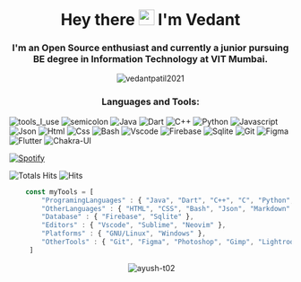 <h1 align="center"> Hey there <img src="https://media.giphy.com/media/hvRJCLFzcasrR4ia7z/giphy.gif" width="28"> I'm Vedant</h1>
<h3 align="center">I'm an Open Source enthusiast and currently a junior pursuing BE degree in Information Technology at VIT Mumbai.</h3>

<p align="center"> <img src="https://komarev.com/ghpvc/?username=vedantpatil2021&label=Profile%20views&color=0e75b6&style=flat" alt="vedantpatil2021" /></p>

<h3 align="center">Languages and Tools:</h3>
<!-- <p align="center"> <a href="https://www.arduino.cc/" target="_blank"> <img src="https://cdn.worldvectorlogo.com/logos/arduino-1.svg" alt="arduino" width="40" height="40"/> </a> <a href="https://www.cprogramming.com/" target="_blank"> <img src="https://raw.githubusercontent.com/devicons/devicon/master/icons/c/c-original.svg" alt="c" width="40" height="40"/> </a> <a href="https://www.w3schools.com/cpp/" target="_blank"> <img src="https://raw.githubusercontent.com/devicons/devicon/master/icons/cplusplus/cplusplus-original.svg" alt="cplusplus" width="40" height="40"/> </a> <a href="https://www.w3schools.com/css/" target="_blank"> <img src="https://raw.githubusercontent.com/devicons/devicon/master/icons/css3/css3-original-wordmark.svg" alt="css3" width="40" height="40"/> </a> <a href="https://git-scm.com/" target="_blank"> <img src="https://www.vectorlogo.zone/logos/git-scm/git-scm-icon.svg" alt="git" width="40" height="40"/> </a> <a href="https://www.haskell.org/" target="_blank"> <img src="https://upload.wikimedia.org/wikipedia/commons/1/1c/Haskell-Logo.svg" alt="haskell" width="40" height="40"/> </a> <a href="https://www.w3.org/html/" target="_blank"> <img src="https://raw.githubusercontent.com/devicons/devicon/master/icons/html5/html5-original-wordmark.svg" alt="html5" width="40" height="40"/> </a> <a href="https://www.java.com" target="_blank"> <img src="https://raw.githubusercontent.com/devicons/devicon/master/icons/java/java-original.svg" alt="java" width="40" height="40"/> </a> <a href="https://developer.mozilla.org/en-US/docs/Web/JavaScript" target="_blank"> <img src="https://raw.githubusercontent.com/devicons/devicon/master/icons/javascript/javascript-original.svg" alt="javascript" width="40" height="40"/> </a> <a href="https://www.linux.org/" target="_blank"> <img src="https://raw.githubusercontent.com/devicons/devicon/master/icons/linux/linux-original.svg" alt="linux" width="40" height="40"/> </a> <a href="https://www.mysql.com/" target="_blank"> <img src="https://raw.githubusercontent.com/devicons/devicon/master/icons/mysql/mysql-original-wordmark.svg" alt="mysql" width="40" height="40"/> </a> <a href="https://nodejs.org" target="_blank"> <img src="https://raw.githubusercontent.com/devicons/devicon/master/icons/nodejs/nodejs-original-wordmark.svg" alt="nodejs" width="40" height="40"/> </a> <a href="https://www.postgresql.org" target="_blank"> <img src="https://raw.githubusercontent.com/devicons/devicon/master/icons/postgresql/postgresql-original-wordmark.svg" alt="postgresql" width="40" height="40"/> </a> <a href="https://reactjs.org/" target="_blank"> <img src="https://raw.githubusercontent.com/devicons/devicon/master/icons/react/react-original-wordmark.svg" alt="react" width="40" height="40"/> </a> <a href="https://redux.js.org" target="_blank"> <img src="https://raw.githubusercontent.com/devicons/devicon/master/icons/redux/redux-original.svg" alt="redux" width="40" height="40"/> </a> <a href="https://tailwindcss.com/" target="_blank"> <img src="https://www.vectorlogo.zone/logos/tailwindcss/tailwindcss-icon.svg" alt="tailwind" width="40" height="40"/> </a> </p>  -->

![tools_I_use](https://img.shields.io/badge/-%F0%9F%9A%80%20Tools%20I%20use-orange)
    ![semicolon](https://img.shields.io/badge/-%3A-orange)
    ![Java](https://img.shields.io/badge/Java-ED8B00?style=flat&logo=java&logoColor=white)
    ![Dart](https://img.shields.io/badge/Dart-0175C2?style=flat&logo=dart&logoColor=white)
    ![C++](https://img.shields.io/badge/C%2B%2B-00599C?style=flat&logo=c%2B%2B&logoColor=white)
    ![Python](https://img.shields.io/badge/Python-FFD43B?style=flat&logo=python&logoColor=darkgreen)
    ![Javascript](https://img.shields.io/badge/JavaScript-323330?style=flat&logo=javascript&logoColor=F7DF1E)
    ![Json](https://img.shields.io/badge/json-5E5C5C?style=flat&logo=json&logoColor=white)
    ![Html](https://img.shields.io/badge/HTML5-E34F26?style=flat&logo=html5&logoColor=white)
    ![Css](https://img.shields.io/badge/CSS3-1572B6?style=flat&logo=css3&logoColor=white)
    ![Bash](https://img.shields.io/badge/GNU%20Bash-4EAA25?style=flat&logo=GNU%20Bash&logoColor=white)
    ![Vscode](https://img.shields.io/badge/Visual_Studio_Code-0078D4?style=flat&logo=visual%20studio%20code&logoColor=white)
    ![Firebase](https://img.shields.io/badge/firebase-ffca28?style=flat&logo=firebase&logoColor=black)
    ![Sqlite](https://img.shields.io/badge/SQLite-07405E?style=flat&logo=sqlite&logoColor=white)
    ![Git](https://img.shields.io/badge/GIT-E44C30?style=flat&logo=git&logoColor=white)
    ![Figma](https://img.shields.io/badge/Figma-F24E1E?style=flat&logo=figma&logoColor=white)
    ![Flutter](https://img.shields.io/badge/Flutter-02569B?style=flat&logo=flutter&logoColor=white)
    ![Chakra-UI](https://img.shields.io/badge/Chakra--UI-319795?style=flat&logo=chakra-ui&logoColor=white)
    
    
    
 [![Spotify](https://spotify-readme.sp-xd.vercel.app/api/spotify)](https://open.spotify.com/user/somnathpaul)
 <br>
 
![Totals Hits](https://komarev.com/ghpvc/?username=vedantpatil2021&style=flat&color=orange&label=PROFILE+VIEWS)
        ![Hits](https://hits.seeyoufarm.com/api/count/incr/badge.svg?url=https%3A%2F%2Fgithub.com%2FSP-XD&count_bg=%2379C83D&title_bg=%23555555&icon=mediafire.svg&icon_color=%23E7E7E7&title=HITS&edge_flat=false) <br>
 
```javascript
    const myTools = [
        "ProgramingLanguages" : { "Java", "Dart", "C++", "C", "Python", "Javascript" },
        "OtherLanguages" : { "HTML", "CSS", "Bash", "Json", "Markdown" },
        "Database" : { "Firebase", "Sqlite" },
        "Editors" : { "Vscode", "Sublime", "Neovim" },
        "Platforms" : { "GNU/Linux", "Windows" },
        "OtherTools" : { "Git", "Figma", "Photoshop", "Gimp", "Lightroom" }
     ]
```

<!-- <h3 align="center">Connect with me:</h3>
<p align="center">
<a href="https://twitter.com/vedantpatil2021" target="blank"><img align="center" src="https://raw.githubusercontent.com/rahuldkjain/github-profile-readme-generator/master/src/images/icons/Social/twitter.svg" alt="tripathiayush02" height="30" width="40" /></a>
<a href="https://linkedin.com/in/ayush-t02" target="blank"><img align="center" src="https://raw.githubusercontent.com/rahuldkjain/github-profile-readme-generator/master/src/images/icons/Social/linked-in-alt.svg" alt="ayush-t02" height="30" width="40" /></a>
<a href="https://www.instagram.com/ayush_t02/" target="blank"><img align="center" src="https://raw.githubusercontent.com/rahuldkjain/github-profile-readme-generator/master/src/images/icons/Social/instagram.svg" alt="ayush-t02" height="30" width="40" /></a>
<a href="https://discord.gg/#5512" target="blank"><img align="center" src="https://raw.githubusercontent.com/rahuldkjain/github-profile-readme-generator/master/src/images/icons/Social/discord.svg" alt="#5512" height="30" width="40" /></a>
</p> <br>-->

<p align="center">&nbsp;<img align="center" src="https://github-readme-stats.vercel.app/api?username=vedantpatil2021&show_icons=true&&theme=gotham" alt="ayush-t02" /></p>
